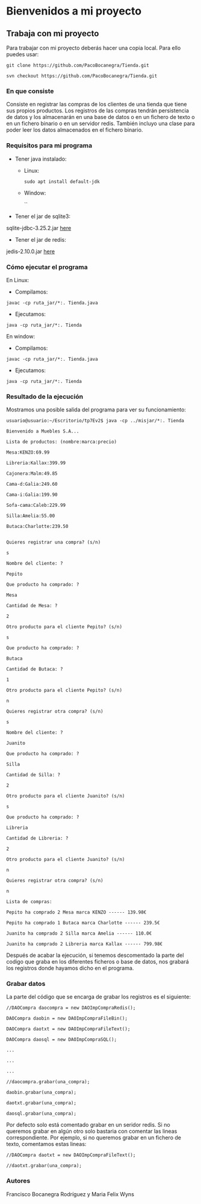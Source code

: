 # Bienvenidos a mi proyecto

## Trabaja con mi proyecto
 Para trabajar con mi proyecto deberás hacer una copia local. Para ello puedes usar:
 
 `git clone https://github.com/PacoBocanegra/Tienda.git`
 
 `svn checkout https://github.com/PacoBocanegra/Tienda.git` 

### En que consiste
Consiste en registrar las compras de los clientes de una tienda que tiene sus propios productos. Los registros de las compras tendrán persistencia de datos y los almacenarán en una base de datos o en un fichero de texto o en un fichero binario o en un servidor redis. También incluyo una clase para poder leer los datos almacenados en el fichero binario.


### Requisitos para mi programa
- Tener java instalado:
  - Linux:
  
      `sudo apt install default-jdk`
      
  - Window:
  
      ``

- Tener el jar de sqlite3:

sqlite-jdbc-3.25.2.jar [here](http://central.maven.org/maven2/org/xerial/sqlite-jdbc/3.25.2/sqlite-jdbc-3.25.2.jar)

- Tener el jar de redis:

jedis-2.10.0.jar [here](http://central.maven.org/maven2/redis/clients/jedis/2.10.0/jedis-2.10.0.jar)


### Cómo ejecutar el programa
En Linux:
- Compilamos:

`javac -cp ruta_jar/*:. Tienda.java`

- Ejecutamos:

`java -cp ruta_jar/*:. Tienda`

En window:
- Compilamos:

`javac -cp ruta_jar/*:. Tienda.java`

- Ejecutamos:

`java -cp ruta_jar/*:. Tienda`

### Resultado de la ejecución
Mostramos una posible salida del programa para ver su funcionamiento:
~~~
usuario@usuario:~/Escritorio/tp7Ev2$ java -cp ../misjar/*:. Tienda

Bienvenido a Muebles S.A...

Lista de productos: (nombre:marca:precio)

Mesa:KENZO:69.99

Libreria:Kallax:399.99

Cajonera:Malm:49.85

Cama-d:Galia:249.60

Cama-i:Galia:199.90

Sofa-cama:Caleb:229.99

Silla:Amelia:55.00

Butaca:Charlotte:239.50


Quieres registrar una compra? (s/n)

s

Nombre del cliente: ? 

Pepito

Que producto ha comprado: ? 

Mesa

Cantidad de Mesa: ? 

2

Otro producto para el cliente Pepito? (s/n)

s

Que producto ha comprado: ? 

Butaca

Cantidad de Butaca: ? 

1

Otro producto para el cliente Pepito? (s/n)

n

Quieres registrar otra compra? (s/n)

s

Nombre del cliente: ? 

Juanito

Que producto ha comprado: ? 

Silla

Cantidad de Silla: ? 

2

Otro producto para el cliente Juanito? (s/n)

s

Que producto ha comprado: ? 

Libreria 

Cantidad de Libreria: ? 

2

Otro producto para el cliente Juanito? (s/n)

n

Quieres registrar otra compra? (s/n)

n

Lista de compras:

Pepito ha comprado 2 Mesa marca KENZO ------ 139.98€

Pepito ha comprado 1 Butaca marca Charlotte ------ 239.5€

Juanito ha comprado 2 Silla marca Amelia ------ 110.0€

Juanito ha comprado 2 Libreria marca Kallax ------ 799.98€
~~~


Después de acabar la ejecución, si tenemos descomentado la parte del codigo que graba en los diferentes ficheros o base de datos, nos grabará los registros donde hayamos dicho en el programa.

### Grabar datos

La parte del código que se encarga de grabar los registros es el siguiente:
~~~
//DAOCompra daocompra = new DAOImpCompraRedis();

DAOCompra daobin = new DAOImpCompraFileBin();
  
DAOCompra daotxt = new DAOImpCompraFileText();

DAOCompra daosql = new DAOImpCompraSQL();
  
...
  
...
  
...
  
//daocompra.grabar(una_compra);
  
daobin.grabar(una_compra); 
  
daotxt.grabar(una_compra);
  
daosql.grabar(una_compra); 
~~~
  

Por defecto solo está comentado grabar en un seridor redis. Si no queremos grabar en algún otro solo bastaria con comentar las lineas correspondiente. Por ejemplo, si no queremos grabar en un fichero de texto, comentamos estas lineas:

~~~
//DAOCompra daotxt = new DAOImpCompraFileText();

//daotxt.grabar(una_compra);
~~~

### Autores 
Francisco Bocanegra Rodríguez y Maria Felix Wyns
